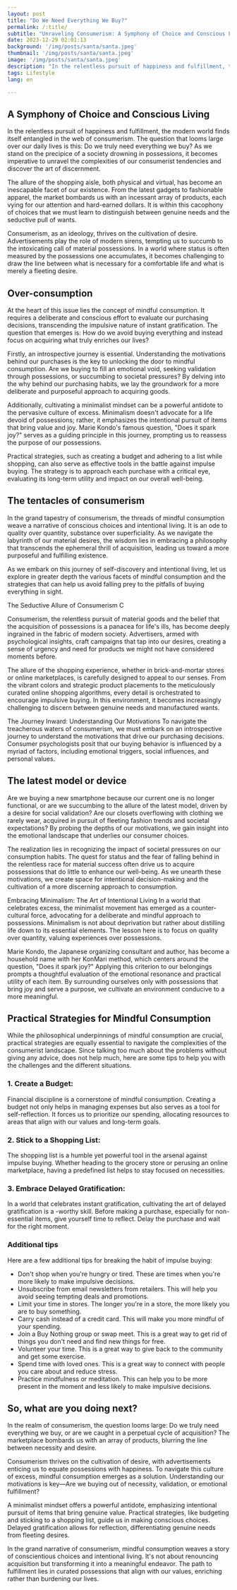 ```yaml
---
layout: post 
title: "Do We Need Everything We Buy?"
permalink: /:title/ 
subtitle: "Unraveling Consumerism: A Symphony of Choice and Conscious Living"
date: 2023-12-29 02:01:13 
background: '/img/posts/santa/santa.jpeg'
thumbnail: '/img/posts/santa/santa.jpeg'
image: '/img/posts/santa/santa.jpeg'
description: "In the relentless pursuit of happiness and fulfillment, the modern world finds itself entangled in the web of consumerism. The question that looms large over our daily lives is this: Do we truly need everything we buy? As we stand on the precipice of a society drowning in possessions, it becomes imperative to unravel the complexities of our consumerist tendencies and discover the art of discernment."
tags: Lifestyle
lang: en

---
```


## A Symphony of Choice and Conscious Living

In the relentless pursuit of happiness and fulfillment, the modern world finds itself entangled in the web of consumerism. The question that looms large over our daily lives is this: Do we truly need everything we buy? As we stand on the precipice of a society drowning in possessions, it becomes imperative to unravel the complexities of our consumerist tendencies and discover the art of discernment.

The allure of the shopping aisle, both physical and virtual, has become an inescapable facet of our existence. From the latest gadgets to fashionable apparel, the market bombards us with an incessant array of products, each vying for our attention and hard-earned dollars. It is within this cacophony of choices that we must learn to distinguish between genuine needs and the seductive pull of wants.

Consumerism, as an ideology, thrives on the cultivation of desire. Advertisements play the role of modern sirens, tempting us to succumb to the intoxicating call of material possessions. In a world where status is often measured by the possessions one accumulates, it becomes challenging to draw the line between what is necessary for a comfortable life and what is merely a fleeting desire.

## Over-consumption

At the heart of this issue lies the concept of mindful consumption. It requires a deliberate and conscious effort to evaluate our purchasing decisions, transcending the impulsive nature of instant gratification. The question that emerges is: How do we avoid buying everything and instead focus on acquiring what truly enriches our lives?

Firstly, an introspective journey is essential. Understanding the motivations behind our purchases is the key to unlocking the door to mindful consumption. Are we buying to fill an emotional void, seeking validation through possessions, or succumbing to societal pressures? By delving into the why behind our purchasing habits, we lay the groundwork for a more deliberate and purposeful approach to acquiring goods.

Additionally, cultivating a minimalist mindset can be a powerful antidote to the pervasive culture of excess. Minimalism doesn't advocate for a life devoid of possessions; rather, it emphasizes the intentional pursuit of items that bring value and joy. Marie Kondo's famous question, "Does it spark joy?" serves as a guiding principle in this journey, prompting us to reassess the purpose of our possessions.

Practical strategies, such as creating a budget and adhering to a list while shopping, can also serve as effective tools in the battle against impulse buying. The strategy is to approach each purchase with a critical eye, evaluating its long-term utility and impact on our overall well-being.

## The tentacles of consumerism

In the grand tapestry of consumerism, the threads of mindful consumption weave a narrative of conscious choices and intentional living. It is an ode to quality over quantity, substance over superficiality. As we navigate the labyrinth of our material desires, the wisdom lies in embracing a philosophy that transcends the ephemeral thrill of acquisition, leading us toward a more purposeful and fulfilling existence.

As we embark on this journey of self-discovery and intentional living, let us explore in greater depth the various facets of mindful consumption and the strategies that can help us avoid falling prey to the pitfalls of buying everything in sight.

The Seductive Allure of Consumerism C

Consumerism, the relentless pursuit of material goods and the belief that the acquisition of possessions is a panacea for life's ills, has become deeply ingrained in the fabric of modern society. Advertisers, armed with psychological insights, craft campaigns that tap into our desires, creating a sense of urgency and need for products we might not have considered moments before.

The allure of the shopping experience, whether in brick-and-mortar stores or online marketplaces, is carefully designed to appeal to our senses. From the vibrant colors and strategic product placements to the meticulously curated online shopping algorithms, every detail is orchestrated to encourage impulsive buying. In this environment, it becomes increasingly challenging to discern between genuine needs and manufactured wants.

The Journey Inward: Understanding Our Motivations To navigate the treacherous waters of consumerism, we must embark on an introspective journey to understand the motivations that drive our purchasing decisions. Consumer psychologists posit that our buying behavior is influenced by a myriad of factors, including emotional triggers, social influences, and personal values.

## The latest model or device

Are we buying a new smartphone because our current one is no longer functional, or are we succumbing to the allure of the latest model, driven by a desire for social validation? Are our closets overflowing with clothing we rarely wear, acquired in pursuit of fleeting fashion trends and societal expectations? By probing the depths of our motivations, we gain insight into the emotional landscape that underlies our consumer choices.

The realization lies in recognizing the impact of societal pressures on our consumption habits. The quest for status and the fear of falling behind in the relentless race for material success often drive us to acquire possessions that do little to enhance our well-being. As we unearth these motivations, we create space for intentional decision-making and the cultivation of a more discerning approach to consumption.

Embracing Minimalism: The Art of Intentional Living In a world that celebrates excess, the minimalist movement has emerged as a counter-cultural force, advocating for a deliberate and mindful approach to possessions. Minimalism is not about deprivation but rather about distilling life down to its essential elements. The lesson here is to focus on quality over quantity, valuing experiences over possessions.

Marie Kondo, the Japanese organizing consultant and author, has become a household name with her KonMari method, which centers around the question, "Does it spark joy?" Applying this criterion to our belongings prompts a thoughtful evaluation of the emotional resonance and practical utility of each item. By surrounding ourselves only with possessions that bring joy and serve a purpose, we cultivate an environment conducive to a more meaningful.

## Practical Strategies for Mindful Consumption

While the philosophical underpinnings of mindful consumption are crucial, practical strategies are equally essential to navigate the complexities of the consumerist landscape. Since talking too much about the problems without giving any advice, does not help much, here are some tips to help you with the challenges and the different situations.

### 1. Create a Budget:

Financial discipline is a cornerstone of mindful consumption. Creating a budget not only helps in managing expenses but also serves as a tool for self-reflection. It forces us to prioritize our spending, allocating resources to areas that align with our values and long-term goals.

### 2. Stick to a Shopping List:

The shopping list is a humble yet powerful tool in the arsenal against impulse buying. Whether heading to the grocery store or perusing an online marketplace, having a predefined list helps to stay focused on necessities.

### 3. Embrace Delayed Gratification:

In a world that celebrates instant gratification, cultivating the art of delayed gratification is a -worthy skill. Before making a purchase, especially for non-essential items, give yourself time to reflect. Delay the purchase and wait for the right moment.

### Additional tips

Here are a few additional tips for breaking the habit of impulse buying:

- Don't shop when you're hungry or tired. These are times when you're more likely to make impulsive decisions.
- Unsubscribe from email newsletters from retailers. This will help you avoid seeing tempting deals and promotions.
- Limit your time in stores. The longer you're in a store, the more likely you are to buy something.
- Carry cash instead of a credit card. This will make you more mindful of your spending.
- Join a Buy Nothing group or swap meet. This is a great way to get rid of things you don't need and find new things for free.
- Volunteer your time. This is a great way to give back to the community and get some exercise.
- Spend time with loved ones. This is a great way to connect with people you care about and reduce stress.
- Practice mindfulness or meditation. This can help you to be more present in the moment and less likely to make impulsive decisions.

## So, what are you doing next?

In the realm of consumerism, the question looms large: Do we truly need everything we buy, or are we caught in a perpetual cycle of acquisition? The marketplace bombards us with an array of products, blurring the line between necessity and desire.

Consumerism thrives on the cultivation of desire, with advertisements enticing us to equate possessions with happiness. To navigate this culture of excess, mindful consumption emerges as a solution. Understanding our motivations is key—Are we buying out of necessity, validation, or emotional fulfillment?

A minimalist mindset offers a powerful antidote, emphasizing intentional pursuit of items that bring genuine value. Practical strategies, like budgeting and sticking to a shopping list, guide us in making conscious choices. Delayed gratification allows for reflection, differentiating genuine needs from fleeting desires.

In the grand narrative of consumerism, mindful consumption weaves a story of conscientious choices and intentional living. It's not about renouncing acquisition but transforming it into a meaningful endeavor. The path to fulfillment lies in curated possessions that align with our values, enriching rather than burdening our lives.